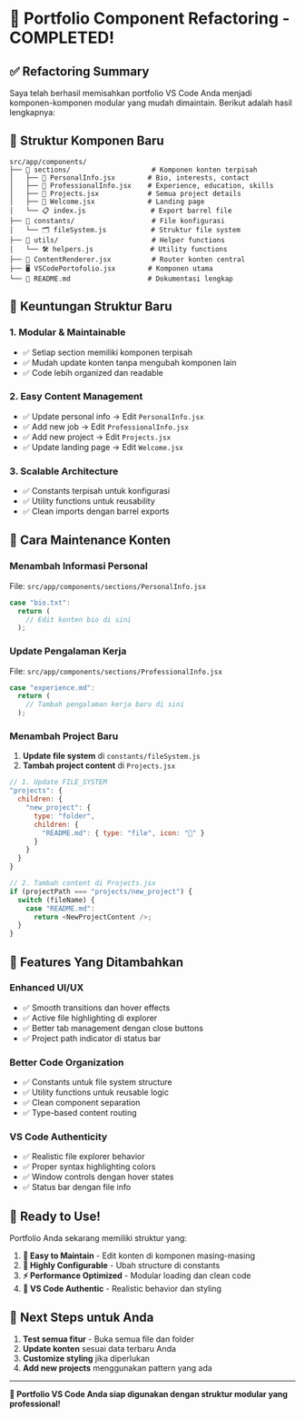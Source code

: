 # 🎉 Portfolio Component Refactoring - COMPLETED!

## ✅ **Refactoring Summary**

Saya telah berhasil memisahkan portfolio VS Code Anda menjadi komponen-komponen modular yang mudah dimaintain. Berikut adalah hasil lengkapnya:

## 📁 **Struktur Komponen Baru**

```
src/app/components/
├── 📁 sections/                    # Komponen konten terpisah
│   ├── 👤 PersonalInfo.jsx        # Bio, interests, contact
│   ├── 💼 ProfessionalInfo.jsx    # Experience, education, skills  
│   ├── 🚀 Projects.jsx            # Semua project details
│   ├── 👋 Welcome.jsx             # Landing page
│   └── 📋 index.js                # Export barrel file
├── 📁 constants/                   # File konfigurasi
│   └── 🗂️ fileSystem.js           # Struktur file system
├── 📁 utils/                       # Helper functions
│   └── 🛠️ helpers.js              # Utility functions
├── 🎯 ContentRenderer.jsx          # Router konten central
├── 🖥️ VSCodePortofolio.jsx        # Komponen utama
└── 📖 README.md                   # Dokumentasi lengkap
```

## 🎯 **Keuntungan Struktur Baru**

### 1. **Modular & Maintainable**
- ✅ Setiap section memiliki komponen terpisah
- ✅ Mudah update konten tanpa mengubah komponen lain
- ✅ Code lebih organized dan readable

### 2. **Easy Content Management**
- ✅ Update personal info → Edit `PersonalInfo.jsx`
- ✅ Add new job → Edit `ProfessionalInfo.jsx` 
- ✅ Add new project → Edit `Projects.jsx`
- ✅ Update landing page → Edit `Welcome.jsx`

### 3. **Scalable Architecture**
- ✅ Constants terpisah untuk konfigurasi
- ✅ Utility functions untuk reusability
- ✅ Clean imports dengan barrel exports

## 🔧 **Cara Maintenance Konten**

### **Menambah Informasi Personal**
File: `src/app/components/sections/PersonalInfo.jsx`
```javascript
case "bio.txt":
  return (
    // Edit konten bio di sini
  );
```

### **Update Pengalaman Kerja**
File: `src/app/components/sections/ProfessionalInfo.jsx`
```javascript
case "experience.md":
  return (
    // Tambah pengalaman kerja baru di sini
  );
```

### **Menambah Project Baru**
1. **Update file system** di `constants/fileSystem.js`
2. **Tambah project content** di `Projects.jsx`

```javascript
// 1. Update FILE_SYSTEM
"projects": {
  children: {
    "new_project": {
      type: "folder",
      children: {
        "README.md": { type: "file", icon: "📖" }
      }
    }
  }
}

// 2. Tambah content di Projects.jsx
if (projectPath === "projects/new_project") {
  switch (fileName) {
    case "README.md":
      return <NewProjectContent />;
  }
}
```

## 🎨 **Features Yang Ditambahkan**

### **Enhanced UI/UX**
- ✅ Smooth transitions dan hover effects
- ✅ Active file highlighting di explorer
- ✅ Better tab management dengan close buttons
- ✅ Project path indicator di status bar

### **Better Code Organization**
- ✅ Constants untuk file system structure
- ✅ Utility functions untuk reusable logic
- ✅ Clean component separation
- ✅ Type-based content routing

### **VS Code Authenticity**
- ✅ Realistic file explorer behavior
- ✅ Proper syntax highlighting colors
- ✅ Window controls dengan hover states
- ✅ Status bar dengan file info

## 🚀 **Ready to Use!**

Portfolio Anda sekarang memiliki struktur yang:

1. **📝 Easy to Maintain** - Edit konten di komponen masing-masing
2. **🔧 Highly Configurable** - Ubah structure di constants
3. **⚡ Performance Optimized** - Modular loading dan clean code
4. **🎨 VS Code Authentic** - Realistic behavior dan styling

## 🎯 **Next Steps untuk Anda**

1. **Test semua fitur** - Buka semua file dan folder
2. **Update konten** sesuai data terbaru Anda
3. **Customize styling** jika diperlukan
4. **Add new projects** menggunakan pattern yang ada

---

**🎉 Portfolio VS Code Anda siap digunakan dengan struktur modular yang professional!**